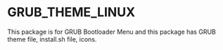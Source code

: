 # GRUB_THEME_LINUX
This package is for GRUB Bootloader Menu and this package has  GRUB theme file,  install.sh file, icons.
